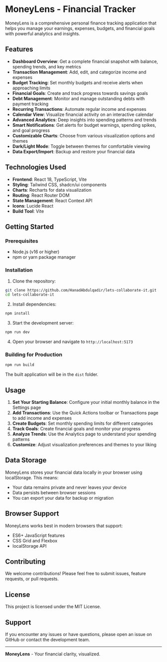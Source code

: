 # MoneyLens - Financial Tracker

MoneyLens is a comprehensive personal finance tracking application that helps you manage your earnings, expenses, budgets, and financial goals with powerful analytics and insights.

## Features

- **Dashboard Overview**: Get a complete financial snapshot with balance, spending trends, and key metrics
- **Transaction Management**: Add, edit, and categorize income and expenses
- **Budget Tracking**: Set monthly budgets and receive alerts when approaching limits
- **Financial Goals**: Create and track progress towards savings goals
- **Debt Management**: Monitor and manage outstanding debts with payment tracking
- **Recurring Transactions**: Automate regular income and expenses
- **Calendar View**: Visualize financial activity on an interactive calendar
- **Advanced Analytics**: Deep insights into spending patterns and trends
- **Smart Notifications**: Get alerts for budget warnings, spending spikes, and goal progress
- **Customizable Charts**: Choose from various visualization options and themes
- **Dark/Light Mode**: Toggle between themes for comfortable viewing
- **Data Export/Import**: Backup and restore your financial data

## Technologies Used

- **Frontend**: React 18, TypeScript, Vite
- **Styling**: Tailwind CSS, shadcn/ui components
- **Charts**: Recharts for data visualization
- **Routing**: React Router DOM
- **State Management**: React Context API
- **Icons**: Lucide React
- **Build Tool**: Vite

## Getting Started

### Prerequisites

- Node.js (v16 or higher)
- npm or yarn package manager

### Installation

1. Clone the repository:
```bash
git clone https://github.com/HanadAbdulqadir/lets-collaborate-it.git
cd lets-collaborate-it
```

2. Install dependencies:
```bash
npm install
```

3. Start the development server:
```bash
npm run dev
```

4. Open your browser and navigate to `http://localhost:5173`

### Building for Production

```bash
npm run build
```

The built application will be in the `dist` folder.

## Usage

1. **Set Your Starting Balance**: Configure your initial monthly balance in the Settings page
2. **Add Transactions**: Use the Quick Actions toolbar or Transactions page to add income and expenses
3. **Create Budgets**: Set monthly spending limits for different categories
4. **Track Goals**: Create financial goals and monitor your progress
5. **Analyze Trends**: Use the Analytics page to understand your spending patterns
6. **Customize**: Adjust visualization preferences and themes to your liking

## Data Storage

MoneyLens stores your financial data locally in your browser using localStorage. This means:
- Your data remains private and never leaves your device
- Data persists between browser sessions
- You can export your data for backup or migration

## Browser Support

MoneyLens works best in modern browsers that support:
- ES6+ JavaScript features
- CSS Grid and Flexbox
- localStorage API

## Contributing

We welcome contributions! Please feel free to submit issues, feature requests, or pull requests.

## License

This project is licensed under the MIT License.

## Support

If you encounter any issues or have questions, please open an issue on GitHub or contact the development team.

---

**MoneyLens** - Your financial clarity, visualized.

